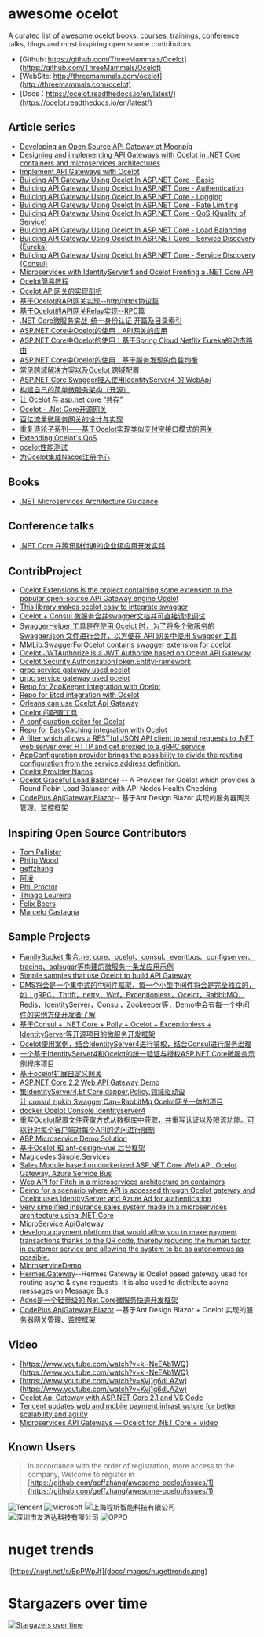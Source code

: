 ﻿# awesome ocelot
A curated list of awesome ocelot books, courses, trainings, conference talks, blogs and most inspiring open source contributors

* [Github: https://github.com/ThreeMammals/Ocelot](https://github.com/ThreeMammals/Ocelot)
* [WebSite: http://threemammals.com/ocelot](http://threemammals.com/ocelot)
* [Docs：https://ocelot.readthedocs.io/en/latest/](https://ocelot.readthedocs.io/en/latest/)

## Article series
* [Developing an Open Source API Gateway at Moonpig](https://engineering.moonpig.com/development/developing-open-source-api-gateway-moonpig)
* [Designing and implementing API Gateways with Ocelot in .NET Core containers and microservices architectures](https://blogs.msdn.microsoft.com/cesardelatorre/2018/05/15/designing-and-implementing-api-gateways-with-ocelot-in-a-microservices-and-container-based-architecture/)
* [Implement API Gateways with Ocelot](https://docs.microsoft.com/en-us/dotnet/standard/microservices-architecture/multi-container-microservice-net-applications/implement-api-gateways-with-ocelot)
* [Building API Gateway Using Ocelot In ASP.NET Core - Basic](http://www.c-sharpcorner.com/article/building-api-gateway-using-ocelot-in-asp-net-core/)
* [Building API Gateway Using Ocelot In ASP.NET Core - Authentication](http://www.c-sharpcorner.com/article/building-api-gateway-using-ocelot-in-asp-net-core-part-two/)
* [Building API Gateway Using Ocelot In ASP.NET Core - Logging](http://www.c-sharpcorner.com/article/building-api-gateway-using-ocelot-in-asp-net-core-part-three-logging2/)
* [Building API Gateway Using Ocelot In ASP.NET Core - Rate Limiting](http://www.c-sharpcorner.com/article/building-api-gateway-using-ocelot-in-asp-net-core-rate-limiting-part-four/)
* [Building API Gateway Using Ocelot In ASP.NET Core - QoS (Quality of Service) ](https://www.c-sharpcorner.com/article/building-api-gateway-using-ocelot-in-asp-net-core-qos/)
* [Building API Gateway Using Ocelot In ASP.NET Core - Load Balancing](https://www.c-sharpcorner.com/article/building-api-gateway-using-ocelot-in-asp-net-core-load-balancing/)
* [ Building API Gateway Using Ocelot In ASP.NET Core - Service Discovery (Eureka)](https://www.c-sharpcorner.com/article/building-api-gateway-using-ocelot-in-asp-net-core-service-discoveryeureka/)
* [ Building API Gateway Using Ocelot In ASP.NET Core - Service Discovery (Consul)](https://www.c-sharpcorner.com/article/building-api-gateway-using-ocelot-in-asp-net-core-service-discovery-consul/)
* [Microservices with IdentityServer4 and Ocelot Fronting a .NET Core API](https://squarewidget.com/microservices-with-identityserver4-and-ocelot-fronting-a-net-core-api/)
* [Ocelot简易教程](https://github.com/yilezhu/OcelotDemo/wiki)
* [Ocelot API网关的实现剖析](https://www.cnblogs.com/shanyou/p/7787183.html)
* [基于Ocelot的API网关实现--http/https协议篇](https://www.cnblogs.com/SteveLee/p/Ocelot_Api_http_and_https.html)
* [基于Ocelot的API网关Relay实现--RPC篇](https://www.cnblogs.com/SteveLee/p/Ocelot_Api_http_route_RPC.html)
* [.NET Core微服务实战-统一身份认证 开篇及目录索引](https://www.cnblogs.com/jackcao/p/9928879.html)
* [ASP.NET Core中Ocelot的使用：API网关的应用](http://sunnycoding.cn/2018/10/29/aspnetcore-ocelot-get-started/)
* [ASP.NET Core中Ocelot的使用：基于Spring Cloud Netflix Eureka的动态路由](http://sunnycoding.cn/2018/11/03/aspnetcore-ocelot-dynamic-routing-with-eureka/)
* [ASP.NET Core中Ocelot的使用：基于服务发现的负载均衡](http://sunnycoding.cn/2018/11/06/aspnetcore-ocelot-service-discovery-load-balancing/)
* [常见跨域解决方案以及Ocelot 跨域配置](https://www.cnblogs.com/weihanli/p/config-cors-in-ocelot.html)
* [ASP.NET Core Swagger接入使用IdentityServer4 的 WebApi](https://www.cnblogs.com/xiaxiaolu/p/10847248.html)
* [构建自己的简单微服务架构（开源）](https://www.cnblogs.com/codelove/p/10904425.html)
* [让 Ocelot 与 asp.net core “共存”](https://www.cnblogs.com/weihanli/p/integrate-ocelot-route-with-aspnetcore.html)
* [Ocelot - .Net Core开源网关](https://www.cnblogs.com/markjiang7m2/p/10857688.html)
* [百亿流量微服务网关的设计与实现](https://www.infoq.cn/article/EeE1xZeic4UdpbmR*03t)
* [重复造轮子系列——基于Ocelot实现类似支付宝接口模式的网关](https://www.cnblogs.com/sylla/p/11248027.html)
* [Extending Ocelot's QoS](https://thegrayzone.co.uk/blog//2019/11/ocelot-quality-of-service/)
* [ocelot性能测试](https://www.cnblogs.com/wswind/p/Ocelot-Performance-Test.html)
* [为Ocelot集成Nacos注册中心](https://www.cnblogs.com/wucy/p/13353824.html)


## Books
* [.NET Microservices Architecture Guidance](https://dotnet.microsoft.com/learn/web/microservices-architecture)

## Conference talks
* [.NET Core 在腾讯财付通的企业级应用开发实践](https://v.qq.com/iframe/player.html?vid=c0508ti8mxo)

## ContribProject
* [Ocelot Extensions is the project containing some extension to the popular open-source API Gateway engine Ocelot](https://github.com/childotg/Ocelot.Extensions)
* [This library makes ocelot easy to integrate swagger](https://github.com/Rwing/OcelotSwagger)
* [Ocelot + Consul 微服务合并swagger文档并可直接请求调试](https://github.com/xuyiazl/Ocelot.Swagger)
* [SwaggerHelper 工具是在使用 Ocelot 时，为了将多个微服务的 Swagger.json 文件进行合并，以方便在 API 网关中使用 Swagger 工具](https://github.com/ZhongruiGroup/Swagger-Helper)
* [MMLib.SwaggerForOcelot contains swagger extension for ocelot](https://github.com/Burgyn/MMLib.SwaggerForOcelot)
* [Ocelot.JWTAuthorize is a JWT Authorize based on Ocelot API Gateway](https://github.com/axzxs2001/Ocelot.JWTAuthorize)
*  [Ocelot.Security.AuthorizationToken.EntityFramework](https://github.com/aqa510415008/Ocelot.Security.AuthorizationToken.EntityFramework)
* [grpc service gateway used ocelot](https://github.com/BuiltCloud/Ocelot.GrpcHttpGateway)
* [grpc service gateway used ocelot](https://github.com/yuezhishun/Ocelot.GrpcHttpGateway)
* [Repo for ZooKeeper integration with Ocelot](https://github.com/BuiltCloud/Ocelot.Provider.ZooKeeper)
* [Repo for Etcd integration with Ocelot](https://github.com/BuiltCloud/Ocelot.Provider.Etcd)
* [Orleans can use Ocelot Api Gateway](https://github.com/aqa510415008/Ocelot.OrleansHttpGateway)
* [Ocelot 的配置工具](https://github.com/JustWei-OST/Ocelot.Configurator)
* [A configuration editor for Ocelot](https://github.com/dbarkwell/Ocelot.ConfigEditor)
* [Repo for EasyCaching integration with Ocelot](https://github.com/catcherwong/Ocelot.Cache.EasyCaching)
* [A filter which allows a RESTful JSON API client to send requests to .NET web server over HTTP and get proxied to a gRPC service](https://github.com/thangchung/GrpcJsonTranscoder)
* [AppConfiguration provider brings the possibility to divide the routing configuration from the service address definition.](https://github.com/Burgyn/MMLib.Ocelot.Provider.AppConfiguration)
* [Ocelot.Provider.Nacos](https://github.com/softlgl/Ocelot.Provider.Nacos)
* [Ocelot Graceful Load Balancer](https://github.com/sjefvanleeuwen/ocelot-graceful-load-balancer) -- A Provider for Ocelot which provides a Round Robin Load Balancer with API Nodes Health Checking
* [CodePlus.ApiGateway.Blazor](https://github.com/CacoCode/CodePlus.ApiGateway.Blazor)-- 基于Ant Design Blazor 实现的服务器网关管理、监控框架

## Inspiring Open Source Contributors
* [Tom Pallister](https://github.com/TomPallister)
* [Philip Wood](https://github.com/binarymash)
* [geffzhang](https://github.com/geffzhang)
* [阿凌](https://github.com/lfzm)
* [Phil Proctor](https://github.com/philproctor)
* [Thiago Loureiro](https://github.com/thiagoloureiro)
* [Felix Boers](https://github.com/FelixBoers)
* [Marcelo Castagna](https://github.com/margaale)

## Sample Projects
* [FamilyBucket 集合.net core、ocelot、consul、eventbus、configserver、tracing、sqlsugar等构建的微服务一条龙应用示例](https://github.com/q315523275/FamilyBucket)
* [Simple samples that use Ocelot to build API Gateway](https://github.com/catcherwong-archive/APIGatewayDemo)
* [DMS将会是一个集中式的中间件框架，每一个小型中间件将会是完全独立的，如：gRPC，Thrift，netty，Wcf，Exceptionless，Ocelot，RabbitMQ，Redis，IdentityServer，Consul，Zookeeper等，Demo中会有每一个中间件的实例方便开发者了解](https://github.com/hailang2ll/DMS)
* [基于Consul + .NET Core + Polly + Ocelot + Exceptionless + IdentityServer等开源项目的微服务开发框架
](https://github.com/geffzhang/NanoFabric) 
* [Ocelot使用案例，结合IdentityServer4进行鉴权，结合Consul进行服务治理](https://github.com/ShaoHans/OcelotSample )
* [一个基于IdentityServer4和Ocelot的统一验证与授权ASP.NET Core微服务示例程序项目](https://github.com/EdisonChou/IdentityService.Sample.DotNetCore)
* [基于ocelot扩展自定义网关](https://github.com/jinyancao/czar.gateway)
* [ASP.NET Core 2.2 Web API Gateway Demo](https://github.com/matjazbravc/AspNetCore-Api-Gateway-Demo)
* [集IdentityServer4,Ef Core,dapper,Policy,领域驱动设计,consul,zipkin,Swagger,Cap+RabbitMq,Ocelot网关一体的项目](https://github.com/476515159/IdentityServer4Sample)
* [docker Ocelot Console Identityserver4](https://github.com/cysnet/docker-microserver)
* [重写Ocelot配置文件获取方式从数据库中获取，并重写认证以及限流功能。可以针对每个客户端对每个API的访问进行限制](https://github.com/yilezhu/Ocelot.ConfigAuthLimitCache)
* [ABP Microservice Demo Solution](https://github.com/abpframework/abp/blob/master/docs/en/Samples/Microservice-Demo.md)
* [基于Ocelot 和 ant-design-vue 后台框架](https://github.com/AClumsy/ASF)
* [Magicodes.Simple.Services](https://github.com/magicodes/Magicodes.Simple.Services)
* [Sales Module based on dockerized ASP.NET Core Web API, Ocelot Gateway, Azure Service Bus](https://github.com/lwojtkowski/SalesModule)
* [Web API for Pitch in a microservices architecture on containers](https://github.com/pitch-game/pitch-api)
* [Demo for a scenario where API is accessed through Ocelot gateway and Ocelot uses IdentityServer and Azure Ad for authentication](https://github.com/mikoskinen/OcelotIdentityServerAzureAdWithApi)
* [Very simplified insurance sales system made in a microservices architecture using .NET Core](https://github.com/asc-lab/dotnetcore-microservices-poc)
* [MicroService.ApiGateway](https://github.com/colinin/MicroService.ApiGateway)
* [develop a payment platform that would allow you to make payment transactions thanks to the QR code, thereby reducing the human factor in customer service and allowing the system to be as autonomous as possible.](https://github.com/securedevteam/Payment-Platform)
* [MicroserviceDemo](https://github.com/iamxiaozhuang/MicroserviceDemo)
* [Hermes.Gateway](https://github.com/krzysztofla/Hermes.Gateway)--Hermes Gateway is Ocelot based gateway used for routing async & sync requests. It is also used to distribute async messages on Message Bus
* [Adnc是一个轻量级的.Net Core微服务快速开发框架](https://github.com/AlphaYu/Adnc) 
* [CodePlus.ApiGateway.Blazor](https://github.com/CacoCode/CodePlus.ApiGateway.Blazor) --基于Ant Design Blazor + Ocelot 实现的服务器网关管理、监控框架

## Video
* [https://www.youtube.com/watch?v=kl-NeEAb1WQ](https://www.youtube.com/watch?v=kl-NeEAb1WQ)
* [https://www.youtube.com/watch?v=Kvj1g6dLAZw](https://www.youtube.com/watch?v=Kvj1g6dLAZw)
* [Ocelot Api Gateway with ASP.NET Core 2.1 and VS Code](https://codango.com/ocelot-api-gateway-with-asp-net-core-2-1-and-vs-code/)
* [Tencent updates web and mobile payment infrastructure for better scalability and agility](http://videos.microsoft.com/customer-stories/watch/Ub3bRAkE76CkemSfXkioug)
* [Microservices API Gateways — Ocelot for .NET Core + Video](https://medium.com/hypertrends/microservices-api-gateways-ocelot-for-net-core-video-8bbd4ed3be8f)


## Known Users

> In accordance with the order of registration, more access to the company, Welcome to register in [https://github.com/geffzhang/awesome-ocelot/issues/1](https://github.com/geffzhang/awesome-ocelot/issues/1)

![Tencent](docs/images/known-users/tencent.jpg) 
![Microsoft](docs/images/known-users/microsoft.jpg) 
![上海程析智能科技有限公司](docs/images/known-users/cxist.png) 
![深圳市友浩达科技有限公司](docs/images/known-users/weyhd.png)
![OPPO](docs/images/known-users/OPPO.png)

# nuget trends

![https://nugt.net/s/BpPWpJf](docs/images/nugettrends.png)

# Stargazers over time
[![Stargazers over time](https://starcharts.herokuapp.com/ThreeMammals/Ocelot.svg)](https://starcharts.herokuapp.com/ThreeMammals/Ocelot)
